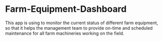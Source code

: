 # Farm-Equipment-Dashboard
This app is using to monitor the current status of different farm equipment, so that it helps the management team to provide on-time and scheduled maintenance for all farm machineries working on the field. 

